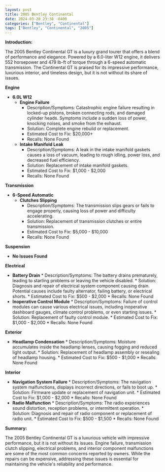 ```yaml
---
layout: post
title: 2005 Bentley Continental
date: 2024-03-28 23:38 -0400
categories: ["Bentley", "Continental"]
tags: ["Bentley", "Continental", "2005"]
---
```

**Introduction:**

The 2005 Bentley Continental GT is a luxury grand tourer that offers a blend of performance and elegance. Powered by a 6.0-liter W12 engine, it delivers 552 horsepower and 479 lb-ft of torque through a 6-speed automatic transmission. The Continental GT is praised for its impressive performance, luxurious interior, and timeless design, but it is not without its share of issues.

**Engine**

* **6.0L W12**
    * **Engine Failure**
        * Description/Symptoms: Catastrophic engine failure resulting in locked-up pistons, broken connecting rods, and damaged cylinder heads. Symptoms include a sudden loss of power, knocking noises, and smoke from the exhaust.
        * Solution: Complete engine rebuild or replacement.
        * Estimated Cost to Fix: $20,000+
        * Recalls: None Found
    * **Intake Manifold Leak**
        * Description/Symptoms: A leak in the intake manifold gaskets causes a loss of vacuum, leading to rough idling, power loss, and decreased fuel efficiency.
        * Solution: Replacement of intake manifold gaskets.
        * Estimated Cost to Fix: $1,000 - $2,000
        * Recalls: None Found

**Transmission**

* **6-Speed Automatic**
    * **Clutches Slipping**
        * Description/Symptoms: The transmission slips gears or fails to engage properly, causing loss of power and difficulty accelerating.
        * Solution: Replacement of transmission clutches or entire transmission.
        * Estimated Cost to Fix: $5,000 - $10,000
        * Recalls: None Found

**Suspension**

* **No Issues Found**

**Electrical**

* **Battery Drain**
        * Description/Symptoms: The battery drains prematurely, leading to starting problems or leaving the vehicle disabled.
        * Solution: Diagnosis and repair of electrical system component causing drain. Potential causes include faulty alternator, failing battery, or electrical shorts.
        * Estimated Cost to Fix: $500 - $2,000
        * Recalls: None Found
* **Inoperative Control Module**
        * Description/Symptoms: Failure of control modules can cause various electrical issues, including inoperative dashboard gauges, climate control problems, or even starting issues.
        * Solution: Replacement of faulty control module.
        * Estimated Cost to Fix: $1,000 - $2,000
        * Recalls: None Found

**Exterior**

* **Headlamp Condensation**
        * Description/Symptoms: Moisture accumulates inside the headlamp lenses, causing fogging and reduced light output.
        * Solution: Replacement of headlamp assembly or resealing of headlamp housing.
        * Estimated Cost to Fix: $500 - $1,000
        * Recalls: None Found

**Interior**

* **Navigation System Failure**
        * Description/Symptoms: The navigation system malfunctions, displays incorrect directions, or fails to boot up.
        * Solution: Firmware update or replacement of navigation unit.
        * Estimated Cost to Fix: $1,000 - $2,000
        * Recalls: None Found
* **Radio Malfunction**
        * Description/Symptoms: The radio experiences sound distortion, reception problems, or intermittent operation.
        * Solution: Diagnosis and repair of radio component or replacement of radio unit.
        * Estimated Cost to Fix: $500 - $1,500
        * Recalls: None Found

**Summary:**

The 2005 Bentley Continental GT is a luxurious vehicle with impressive performance, but it is not without its issues. Engine failure, transmission clutch slipping, electrical problems, and interior component malfunctions are some of the most common concerns reported by owners. While the repairs can be expensive, addressing these issues is essential for maintaining the vehicle's reliability and performance.
